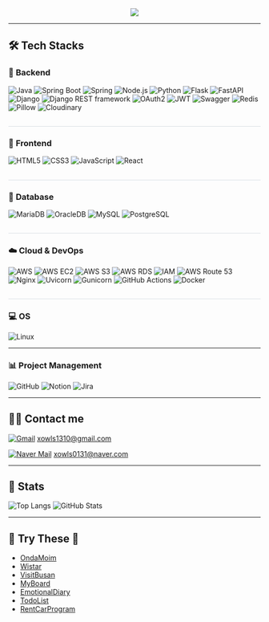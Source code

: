 <!-- 참고 링크 https://velog.io/@oka1313/Github-깃허브-프로필-꾸미기 -->
<!-- 참고 링크 https://github.com/rzashakeri/beautify-github-profile -->
<!-- 참고 링크 https://github.com/kyechan99/capsule-render -->
<!-- 참고 링크 https://github.com/DenverCoder1/readme-typing-svg -->

<!-- 깃허브 스탯 카드 
![LucasKim4321's GitHub stats](https://github-readme-stats.vercel.app/api?username=LucasKim4321&show_icons=true&theme=radical)
-->

<!--
**LucasKim4321/LucasKim4321** is a ✨ _special_ ✨ repository because its README.md (this file) appears on your GitHub profile.

Here are some ideas to get you started:

- 🔭 I’m currently working on ...
- 🌱 I’m currently learning ...
- 👯 I’m looking to collaborate on ...
- 🤔 I’m looking for help with ...
- 💬 Ask me about ...
- 📫 How to reach me: ...
- 😄 Pronouns: ...
- ⚡ Fun fact: ...
-->

<div align="center">
   <img src="https://capsule-render.vercel.app/api?type=transparent&color=gradient&height=120&text=Kim's%20Garden%20🦄🦄&animation=fadeIn&fontColor=9edb1a&fontSize=60" />
</div>

---

## 🛠️ **Tech Stacks**

### 🚀 **Backend**
![Java](https://img.shields.io/badge/Java-007396?style=for-the-badge&logo=Java&logoColor=white)
![Spring Boot](https://img.shields.io/badge/Spring%20Boot-6DB33F?style=for-the-badge&logo=SpringBoot&logoColor=white)
![Spring](https://img.shields.io/badge/Spring-6DB33F?style=for-the-badge&logo=Spring&logoColor=white)
![Node.js](https://img.shields.io/badge/Node.js-339933?style=for-the-badge&logo=Node.js&logoColor=white)
![Python](https://img.shields.io/badge/Python-3776AB?style=for-the-badge&logo=Python&logoColor=white)
![Flask](https://img.shields.io/badge/Flask-000000?style=for-the-badge&logo=Flask&logoColor=white)
![FastAPI](https://img.shields.io/badge/FastAPI-009688?style=for-the-badge&logo=FastAPI&logoColor=white)
![Django](https://img.shields.io/badge/Django-092E20?style=for-the-badge&logo=Django&logoColor=white)
![Django REST framework](https://img.shields.io/badge/Django%20REST%20framework-EE3A49?style=for-the-badge&logo=Django&logoColor=white)
![OAuth2](https://img.shields.io/badge/OAuth2-4285F4?style=for-the-badge&logo=oauth&logoColor=white)
![JWT](https://img.shields.io/badge/JWT-000000?style=for-the-badge&logo=JSONWebTokens&logoColor=white)
![Swagger](https://img.shields.io/badge/Swagger-85EA2D?style=for-the-badge&logo=Swagger&logoColor=black)
![Redis](https://img.shields.io/badge/Redis-DC382D?logo=redis&logoColor=white&style=for-the-badge)
![Pillow](https://img.shields.io/badge/Pillow-3776AB?style=for-the-badge)
![Cloudinary](https://img.shields.io/badge/Cloudinary-3448C5?style=for-the-badge&logo=Cloudinary&logoColor=white)

<h2 style="border-bottom: 1px solid #d8dee4; color: #282d33;"/> 

### 🎨 **Frontend**
![HTML5](https://img.shields.io/badge/HTML5-E34F26?style=for-the-badge&logo=HTML5&logoColor=white)
![CSS3](https://img.shields.io/badge/CSS3-1572B6?style=for-the-badge&logo=CSS3&logoColor=white)
![JavaScript](https://img.shields.io/badge/JavaScript-F7DF1E?style=for-the-badge&logo=JavaScript&logoColor=black)
![React](https://img.shields.io/badge/React-20232A?style=for-the-badge&logo=React&logoColor=61DAFB)

<h2 style="border-bottom: 1px solid #d8dee4; color: #282d33;"/> 

### 💾 **Database**
![MariaDB](https://img.shields.io/badge/MariaDB-003545?style=for-the-badge&logo=MariaDB&logoColor=white)
![OracleDB](https://img.shields.io/badge/OracleDB-F80000?style=for-the-badge&logo=Oracle&logoColor=white)
![MySQL](https://img.shields.io/badge/MySQL-4479A1?style=for-the-badge&logo=MySQL&logoColor=white)
![PostgreSQL](https://img.shields.io/badge/PostgreSQL-4169E1?style=for-the-badge&logo=PostgreSQL&logoColor=white)

<h2 style="border-bottom: 1px solid #d8dee4; color: #282d33;"/> 

### ☁️ **Cloud & DevOps**
![AWS](https://img.shields.io/badge/AWS-232F3E?style=for-the-badge&logo=AmazonAWS&logoColor=white)
![AWS EC2](https://img.shields.io/badge/EC2-FF9900?style=for-the-badge&logo=AmazonEC2&logoColor=white)
![AWS S3](https://img.shields.io/badge/S3-569A31?style=for-the-badge&logo=AmazonS3&logoColor=white)
![AWS RDS](https://img.shields.io/badge/RDS-527FFF?style=for-the-badge&logo=AmazonRDS&logoColor=white)
![IAM](https://img.shields.io/badge/IAM-232F3E?style=for-the-badge&logo=AmazonAWS&logoColor=white)
![AWS Route 53](https://img.shields.io/badge/Route%2053-255ECC?logo=amazonaws&logoColor=white&style=for-the-badge)
![Nginx](https://img.shields.io/badge/Nginx-009639?style=for-the-badge&logo=Nginx&logoColor=white)
![Uvicorn](https://img.shields.io/badge/Uvicorn-000000?logo=uvicorn&logoColor=white&style=for-the-badge)
![Gunicorn](https://img.shields.io/badge/Gunicorn-499848?style=for-the-badge&logo=Gunicorn&logoColor=white)
![GitHub Actions](https://img.shields.io/badge/GitHub%20Actions-2088FF?logo=githubactions&logoColor=white&style=for-the-badge)
![Docker](https://img.shields.io/badge/Docker-2496ED?style=for-the-badge&logo=Docker&logoColor=white)

<h2 style="border-bottom: 1px solid #d8dee4; color: #282d33;"/> 


### 💻 **OS**
![Linux](https://img.shields.io/badge/Linux-FCC624?style=for-the-badge&logo=Linux&logoColor=black)

---
   
### 📊 **Project Management**
![GitHub](https://img.shields.io/badge/GitHub-181717?style=for-the-badge&logo=GitHub&logoColor=white)
![Notion](https://img.shields.io/badge/Notion-000000?style=for-the-badge&logo=Notion&logoColor=white)
![Jira](https://img.shields.io/badge/Jira-0052CC?style=for-the-badge&logo=Jira&logoColor=white)

---
   
## 🧑‍💻 **Contact me**
[![Gmail](https://img.shields.io/badge/Gmail-EA4335?style=for-the-badge&logo=Gmail&logoColor=white)](mailto:xowls1310@gmail.com)  xowls1310@gmail.com

[![Naver Mail](https://img.shields.io/badge/Naver_Mail-03C75A?style=for-the-badge&logo=Naver&logoColor=white)](mailto:xowls0131@naver.com)  xowls0131@naver.com

---

## 🏅 **Stats**
![Top Langs](https://github-readme-stats.vercel.app/api/top-langs/?username=LucasKim4321&layout=compact&hide=javascript,css,scss&langs_count=8)
![GitHub Stats](https://github-readme-stats.vercel.app/api?username=LucasKim4321&show_icons=true)

---

## 🦄 Try These 🦄  

- [OndaMoim](https://www.ondamoim.com/)
- [Wistar](https://wistar.o-r.kr/)
- [VisitBusan](http://15.165.237.51/visitbusan/)
- [MyBoard](http://15.165.237.51/myproject01/)
- [EmotionalDiary](http://lucaskim4321.github.io/EmotionalDiary/)
- [TodoList](http://lucaskim4321.github.io/TodoList/)
- [RentCarProgram](https://drive.google.com/file/d/1CdYUECcvakTfhUjO4FojU8fL7PWu74Z4/view?usp=sharing)



